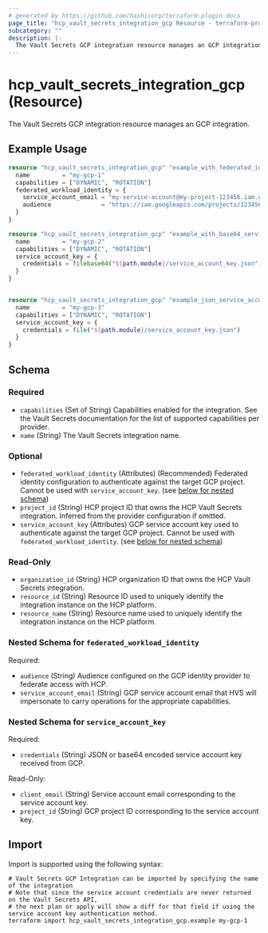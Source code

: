```yaml
---
# generated by https://github.com/hashicorp/terraform-plugin-docs
page_title: "hcp_vault_secrets_integration_gcp Resource - terraform-provider-hcp"
subcategory: ""
description: |-
  The Vault Secrets GCP integration resource manages an GCP integration.
---
```


# hcp_vault_secrets_integration_gcp (Resource)

The Vault Secrets GCP integration resource manages an GCP integration.

## Example Usage

```terraform
resource "hcp_vault_secrets_integration_gcp" "example_with_federated_identity" {
  name         = "my-gcp-1"
  capabilities = ["DYNAMIC", "ROTATION"]
  federated_workload_identity = {
    service_account_email = "my-service-account@my-project-123456.iam.gserviceaccount.com"
    audience              = "https://iam.googleapis.com/projects/123456/locations/global/workloadIdentityPools/my-identity-pool/providers/my-provider"
  }
}

resource "hcp_vault_secrets_integration_gcp" "example_with_base64_service_account_key" {
  name         = "my-gcp-2"
  capabilities = ["DYNAMIC", "ROTATION"]
  service_account_key = {
    credentials = filebase64("${path.module}/service_account_key.json")
  }
}


resource "hcp_vault_secrets_integration_gcp" "example_json_service_account_key" {
  name         = "my-gcp-3"
  capabilities = ["DYNAMIC", "ROTATION"]
  service_account_key = {
    credentials = file("${path.module}/service_account_key.json")
  }
}
```

<!-- schema generated by tfplugindocs -->
## Schema

### Required

- `capabilities` (Set of String) Capabilities enabled for the integration. See the Vault Secrets documentation for the list of supported capabilities per provider.
- `name` (String) The Vault Secrets integration name.

### Optional

- `federated_workload_identity` (Attributes) (Recommended) Federated identity configuration to authenticate against the target GCP project. Cannot be used with `service_account_key`. (see [below for nested schema](#nestedatt--federated_workload_identity))
- `project_id` (String) HCP project ID that owns the HCP Vault Secrets integration. Inferred from the provider configuration if omitted.
- `service_account_key` (Attributes) GCP service account key used to authenticate against the target GCP project. Cannot be used with `federated_workload_identity`. (see [below for nested schema](#nestedatt--service_account_key))

### Read-Only

- `organization_id` (String) HCP organization ID that owns the HCP Vault Secrets integration.
- `resource_id` (String) Resource ID used to uniquely identify the integration instance on the HCP platform.
- `resource_name` (String) Resource name used to uniquely identify the integration instance on the HCP platform.

<a id="nestedatt--federated_workload_identity"></a>
### Nested Schema for `federated_workload_identity`

Required:

- `audience` (String) Audience configured on the GCP identity provider to federate access with HCP.
- `service_account_email` (String) GCP service account email that HVS will impersonate to carry operations for the appropriate capabilities.


<a id="nestedatt--service_account_key"></a>
### Nested Schema for `service_account_key`

Required:

- `credentials` (String) JSON or base64 encoded service account key received from GCP.

Read-Only:

- `client_email` (String) Service account email corresponding to the service account key.
- `project_id` (String) GCP project ID corresponding to the service account key.

## Import

Import is supported using the following syntax:

```shell
# Vault Secrets GCP Integration can be imported by specifying the name of the integration
# Note that since the service account credentials are never returned on the Vault Secrets API,
# the next plan or apply will show a diff for that field if using the service account key authentication method.
terraform import hcp_vault_secrets_integration_gcp.example my-gcp-1
```
